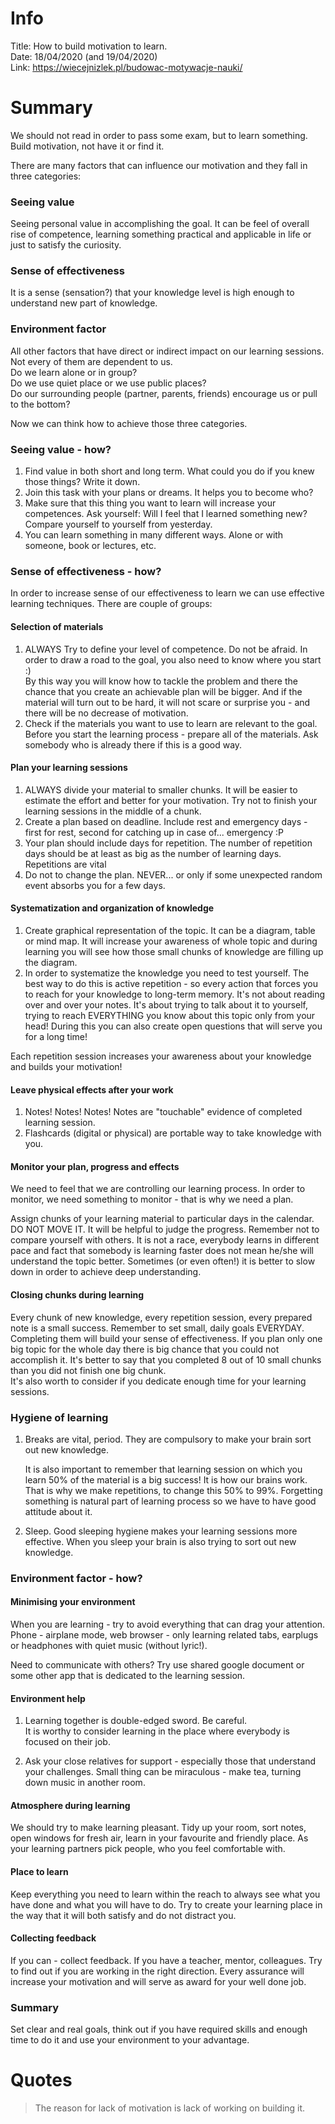 # Info
Title: How to build motivation to learn.   
Date: 18/04/2020 (and 19/04/2020)  
Link: https://wiecejnizlek.pl/budowac-motywacje-nauki/


# Summary

We should not read in order to pass some exam, but to learn something.  
Build motivation, not have it or find it.

There are many factors that can influence our motivation and they fall in three categories:  

### Seeing value
Seeing personal value in accomplishing the goal. It can be feel of 
overall rise of competence, learning something practical and applicable in life or just
to satisfy the curiosity.

### Sense of effectiveness
It is a sense (sensation?) that your knowledge level is high enough
to understand new part of knowledge.

### Environment factor
All other factors that have direct or indirect impact on our learning sessions.
Not every of them are dependent to us.  
Do we learn alone or in group?  
Do we use quiet place or we use public places?  
Do our surrounding people (partner, parents, friends) encourage us or pull to the bottom?  

Now we can think how to achieve those three categories. 

### Seeing value - how?
1. Find value in both short and long term. What could you do if you knew those things? 
Write it down.
2. Join this task with your plans or dreams. It helps you to become who?
3. Make sure that this thing you want to learn will increase your competences. 
Ask yourself: Will I feel that I learned something new? 
Compare yourself to yourself from yesterday.
4. You can learn something in many different ways. Alone or with someone, 
book or lectures, etc. 

### Sense of effectiveness - how?
In order to increase sense of our effectiveness to learn we can use effective 
learning techniques.
There are couple of groups:  
#### Selection of materials
1. ALWAYS Try to define your level of competence. Do not be afraid. 
In order to draw a road to the goal, you also need to know where you start :)  
By this way you will know how to tackle the problem and there the chance 
that you create an achievable plan will be bigger. And if the material will turn out to
be hard, it will not scare or surprise you - and there will be no decrease of motivation.
2. Check if the materials you want to use to learn are relevant to the goal.
Before you start the learning process - prepare all of the materials. Ask somebody
who is already there if this is a good way.
#### Plan your learning sessions
1. ALWAYS divide your material to smaller chunks. It will be easier to estimate 
the effort and better for your motivation. Try not to finish your learning sessions in the
middle of a chunk.
2. Create a plan based on deadline. Include rest and emergency days - first for rest, 
second for catching up in case of... emergency :P
3. Your plan should include days for repetition. The number of repetition days should 
be at least as big as the number of learning days. Repetitions are vital
4. Do not to change the plan. NEVER... or only if some unexpected random event
 absorbs you for a few days.
#### Systematization and organization of knowledge
1. Create graphical representation of the topic. It can be a diagram, table or mind map.
It will increase your awareness of whole topic and during learning you will see how those
small chunks of knowledge are filling up the diagram.
2. In order to systematize the knowledge you need to test yourself. The best way to do this
is active repetition - so every action that forces you to reach for your knowledge to
long-term memory. It's not about reading over and over your notes. It's about
trying to talk about it to yourself, trying to reach EVERYTHING you know about this topic
only from your head! During this you can also create open questions that will serve you
for a long time!

Each repetition session increases your awareness about your knowledge and builds 
your motivation!
#### Leave physical effects after your work
1. Notes! Notes! Notes! Notes are "touchable" evidence of completed learning session.
2. Flashcards (digital or physical) are portable way to take knowledge with you.
#### Monitor your plan, progress and effects
We need to feel that we are controlling our learning process. In order to monitor, we
need something to monitor - that is why we need a plan.

Assign chunks of your learning material to particular days in the calendar. DO NOT MOVE IT.
It will be helpful to judge the progress. Remember not to compare yourself with others.
It is not a race, everybody learns in different pace and fact that somebody is learning
faster does not mean he/she will understand the topic better. Sometimes (or even often!)
it is better to slow down in order to achieve deep understanding.

#### Closing chunks during learning
Every chunk of new knowledge, every repetition session, every prepared note is 
a small success. Remember to set small, daily goals EVERYDAY. Completing them will
build your sense of effectiveness. If you plan only one big topic for the whole day
there is big chance that you could not accomplish it. It's better to say that you
completed 8 out of 10 small chunks than you did not finish one big chunk.  
It's also worth to consider if you dedicate enough time for your learning sessions.

### Hygiene of learning
1. Breaks are vital, period. They are compulsory to make your brain sort out new knowledge.
 
    It is also important to remember that learning session on which you learn 50% of the material
is a big success! It is how our brains work. That is why we make repetitions, to change
this 50% to 99%. Forgetting something is natural part of learning process so we have
to have good attitude about it.

2. Sleep. Good sleeping hygiene makes your learning sessions more effective. 
When you sleep your brain is also trying to sort out new knowledge.

### Environment factor - how?
#### Minimising your environment
When you are learning - try to avoid everything that can drag your attention.
Phone - airplane mode, web browser - only learning related tabs, earplugs or headphones 
with quiet music (without lyric!).

Need to communicate with others? Try use shared google document or some other app that is
dedicated to the learning session.

#### Environment help
1. Learning together is double-edged sword. Be careful.  
It is worthy to consider learning in the place where everybody is focused on their job.

2. Ask your close relatives for support - especially those that understand your challenges.
Small thing can be miraculous - make tea, turning down music in another room.

#### Atmosphere during learning
We should try to make learning pleasant. Tidy up your room, sort notes, open windows
for fresh air, learn in your favourite and friendly place. As your learning partners pick
people, who you feel comfortable with.

#### Place to learn
Keep everything you need to learn within the reach to always see what you have done and
what you will have to do.
Try to create your learning place in the way that it will both satisfy 
and do not distract you.

#### Collecting feedback
If you can - collect feedback. If you have a teacher, mentor, colleagues. Try to find out
if you are working in the right direction. Every assurance will increase your motivation
and will serve as award for your well done job.

### Summary 
Set clear and real goals, think out if you have required skills and enough time to do it 
and use your environment to your advantage. 

# Quotes

> The reason for lack of motivation is lack of working on building it.
